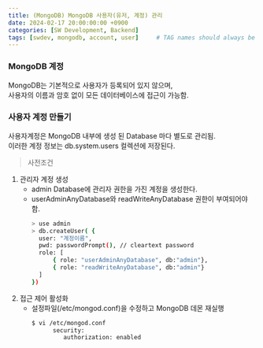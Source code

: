 ```yaml
---
title: (MongoDB) MongoDB 사용자(유저, 계정) 관리
date: 2024-02-17 20:00:00:00 +0900
categories: [SW Development, Backend]
tags: [swdev, mongodb, account, user]     # TAG names should always be lowercase
--- 
```


### MongoDB 계정 
MongoDB는 기본적으로 사용자가 등록되어 있지 않으며, <br> 
사용자의 이름과 암호 없이 모든 데이터베이스에 접근이 가능함.

### 사용자 계정 만들기
사용자계정은 MongoDB 내부에 생성 된 Database 마다 별도로 관리됨.<br>
이러한 계정 정보는 db.system.users 컬렉션에 저장된다.
> 사전조건<br>
  1. 관리자 계정 생성
      - admin Database에 관리자 권한을 가진 계정을 생성한다.
      - userAdminAnyDatabase와 readWriteAnyDatabase 권한이 부여되어야 함.<br>
        ``` bash
        > use admin
        > db.createUser( {
          user: "계정이름",
          pwd: passwordPrompt(), // cleartext password
          role: [
              { role: "userAdminAnyDatabase", db:"admin"},
              { role: "readWriteAnyDatabase", db:"admin"}
          ]
        })
        ```
  2. 접근 제어 활성화
      - 설정파일(/etc/mongod.conf)을 수정하고 MongoDB 데몬 재실행<br>
        ``` bash
        $ vi /etc/mongod.conf
              security:
                 authorization: enabled
        ```